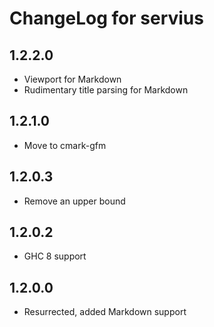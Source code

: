 # ChangeLog for servius

## 1.2.2.0

* Viewport for Markdown
* Rudimentary title parsing for Markdown

## 1.2.1.0

* Move to cmark-gfm

## 1.2.0.3

* Remove an upper bound

## 1.2.0.2

* GHC 8 support

## 1.2.0.0

* Resurrected, added Markdown support
